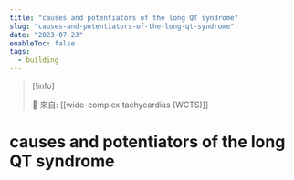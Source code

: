 ```yaml
---
title: "causes and potentiators of the long QT syndrome"
slug: "causes-and-potentiators-of-the-long-qt-syndrome"
date: "2023-07-23"
enableToc: false
tags:
  - building
---
```


> [!info]
>
> 🌱 來自: [[wide-complex tachycardias (WCTS)]]

# causes and potentiators of the long QT syndrome
